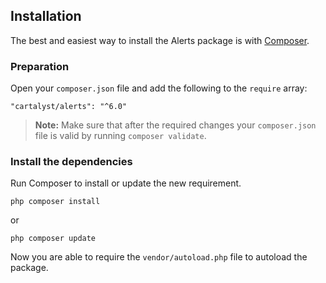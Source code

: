 ## Installation

The best and easiest way to install the Alerts package is with [Composer](http://getcomposer.org).

### Preparation

Open your `composer.json` file and add the following to the `require` array:

	"cartalyst/alerts": "^6.0"

> **Note:** Make sure that after the required changes your `composer.json` file is valid by running `composer validate`.

### Install the dependencies

Run Composer to install or update the new requirement.

    php composer install

or

    php composer update

Now you are able to require the `vendor/autoload.php` file to autoload the package.
